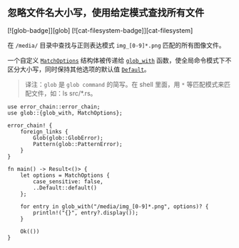 ## 忽略文件名大小写，使用给定模式查找所有文件

<!--
> [file/dir/ignore-case.md](https://github.com/rust-lang-nursery/rust-cookbook/blob/master/src/file/dir/ignore-case.md)
> <br />
> commit 203b1085212a7b857d9a29bdc6a763515e77e0f9 - 2020.06.08
-->

[![glob-badge]][glob] [![cat-filesystem-badge]][cat-filesystem]

在 `/media/` 目录中查找与正则表达模式 `img_[0-9]*.png` 匹配的所有图像文件。

一个自定义 [`MatchOptions`] 结构体被传递给 [`glob_with`] 函数，使全局命令模式下不区分大小写，同时保持其他选项的默认值 [`Default`]。

> 译注：`glob` 是 `glob command` 的简写。在 shell 里面，用 `*` 等匹配模式来匹配文件，如：ls src/*.rs。

```rust,edition2018,no_run
use error_chain::error_chain;
use glob::{glob_with, MatchOptions};

error_chain! {
    foreign_links {
        Glob(glob::GlobError);
        Pattern(glob::PatternError);
    }
}

fn main() -> Result<()> {
    let options = MatchOptions {
        case_sensitive: false,
        ..Default::default()
    };

    for entry in glob_with("/media/img_[0-9]*.png", options)? {
        println!("{}", entry?.display());
    }

    Ok(())
}
```

[`Default`]: https://doc.rust-lang.org/std/default/trait.Default.html
[`glob_with`]: https://docs.rs/glob/*/glob/fn.glob_with.html
[`MatchOptions`]: https://docs.rs/glob/*/glob/struct.MatchOptions.html

